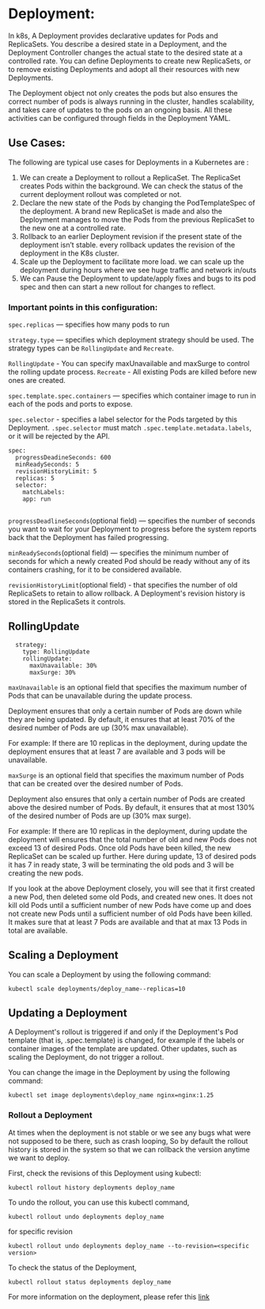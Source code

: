 # Deployment:

In k8s, A Deployment provides declarative updates for Pods and ReplicaSets. You describe a desired state in a Deployment, and the Deployment Controller changes the actual state to the desired state at a controlled rate. You can define Deployments to create new ReplicaSets, or to remove existing Deployments and adopt all their resources with new Deployments.

The Deployment object not only creates the pods but also ensures the correct number of pods is always running in the cluster, handles scalability, and takes care of updates to the pods on an ongoing basis. All these activities can be configured through fields in the Deployment YAML. 

## Use Cases:
The following are typical use cases for Deployments in a Kubernetes are :

1. We can create a Deployment to rollout a ReplicaSet. The ReplicaSet creates Pods within the background. We can check the status of the current deployment rollout was completed or not.
2. Declare the new state of the Pods by changing the PodTemplateSpec of the deployment. A brand new ReplicaSet is made and also the Deployment manages to move the Pods from the previous ReplicaSet to the new one at a controlled rate.
3. Rollback to an earlier Deployment revision if the present state of the deployment isn’t stable. every rollback updates the revision of the deployment in the K8s cluster.
4. Scale up the Deployment to facilitate more load. we can scale up the deployment during hours where we see huge traffic and network in/outs
5. We can Pause the Deployment to update/apply fixes and bugs to its pod spec and then can start a new rollout for changes to reflect.

### Important points in this configuration:

`spec.replicas` — specifies how many pods to run

`strategy.type` — specifies which deployment strategy should be used. The strategy types can be `RollingUpdate` and `Recreate`.

   `RollingUpdate` - You can specify maxUnavailable and maxSurge to control the rolling update process.
   `Recreate` - All existing Pods are killed before new ones are created.
        
`spec.template.spec.containers` — specifies which container image to run in each of the pods and ports to expose.

`spec.selector` - specifies a label selector for the Pods targeted by this Deployment. `.spec.selector` must match `.spec.template.metadata.labels`, or it will be rejected by the API.

```
spec:
  progressDeadineSeconds: 600
  minReadySeconds: 5
  revisionHistoryLimit: 5
  replicas: 5
  selector:
    matchLabels:
    app: run
  
```

`progressDeadlineSeconds`(optional field) — specifies the number of seconds you want to wait for your Deployment to progress before the system reports back that the Deployment has failed progressing.

`minReadySeconds`(optional field) — specifies the minimum number of seconds for which a newly created Pod should be ready without any of its containers crashing, for it to be considered available.

`revisionHistoryLimit`(optional field) - that specifies the number of old ReplicaSets to retain to allow rollback. A Deployment's revision history is stored in the ReplicaSets it controls.

## RollingUpdate

```
  strategy:
    type: RollingUpdate
    rollingUpdate:
      maxUnavailable: 30%
      maxSurge: 30%
```


`maxUnavailable` is an optional field that specifies the maximum number of Pods that can be unavailable during the update process. 

Deployment ensures that only a certain number of Pods are down while they are being updated. By default, it ensures that at least 70% of the desired number of Pods are up (30% max unavailable).

For example: If there are 10 replicas in the deployment, during update the deployment ensures that at least 7 are available and 3 pods will be unavailable.

`maxSurge` is an optional field that specifies the maximum number of Pods that can be created over the desired number of Pods.

Deployment also ensures that only a certain number of Pods are created above the desired number of Pods. By default, it ensures that at most 130% of the desired number of Pods are up (30% max surge).

For example: If there are 10 replicas in the deployment, during update the deployment will ensures that the total number of old and new Pods does not exceed 13 of desired Pods. Once old Pods have been killed, the new ReplicaSet can be scaled up further. 
Here during update, 13 of desired pods it has 7 in ready state, 3 will be terminating the old pods and 3 will be creating the new pods. 

If you look at the above Deployment closely, you will see that it first created a new Pod, then deleted some old Pods, and created new ones. It does not kill old Pods until a sufficient number of new Pods have come up and does not create new Pods until a sufficient number of old Pods have been killed. It makes sure that at least 7 Pods are available and that at max 13 Pods in total are available.


## Scaling a Deployment

You can scale a Deployment by using the following command:

```
kubectl scale deployments/deploy_name--replicas=10
```

## Updating a Deployment

A Deployment's rollout is triggered if and only if the Deployment's Pod template (that is, .spec.template) is changed, for example if the labels or container images of the template are updated. Other updates, such as scaling the Deployment, do not trigger a rollout.

You can change the image in the Deployment by using the following command:

   ```
kubectl set image deployments\deploy_name nginx=nginx:1.25
```

### Rollout a Deployment

At times when the deployment is not stable or we see any bugs what were not supposed to be there, such as crash looping, So by default the rollout history is stored in the system so that we can rollback the version anytime we want to deploy.

First, check the revisions of this Deployment using kubectl:

   ```
kubectl rollout history deployments deploy_name
```

To undo the rollout, you can use this kubectl command,

```
kubectl rollout undo deployments deploy_name
```

for specific revision

   ```
kubectl rollout undo deployments deploy_name --to-revision=<specific version>
```

To check the status of the Deployment,

   ```
kubectl rollout status deployments deploy_name
```


For more information on the deployment, please refer this [link](https://kubernetes.io/docs/concepts/workloads/controllers/deployment/)





